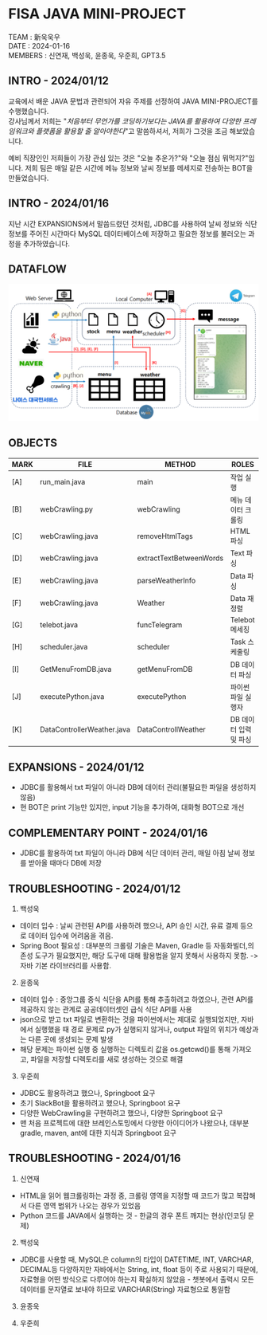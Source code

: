 # FISA JAVA MINI-PROJECT 

TEAM : 新욱욱우  
DATE : 2024-01-16        
MEMBERS : 신연재, 백성욱, 윤종욱, 우준희, GPT3.5


## INTRO - 2024/01/12
교육에서 배운 JAVA 문법과 관련되어 자유 주제를 선정하여 JAVA MINI-PROJECT를 수행했습니다.  
강사님께서 저희는 "*처음부터 무언가를 코딩하기보다는 JAVA를 활용하여 다양한 프레임워크와 플랫폼을 활용할 줄 알아야한다*"고 말씀하셔서,
저희가 그것을 조금 해보았습니다.

예비 직장인인 저희들이 가장 관심 있는 것은 "오늘 추운가?"와 "오늘 점심 뭐먹지?"입니다. 저희 팀은 매일 같은 시간에 메뉴 정보와 날씨 정보를 메세지로 전송하는 BOT을 만들었습니다.

## INTRO - 2024/01/16
지난 시간 EXPANSIONS에서 말씀드렸던 것처럼, JDBC를 사용하여 날씨 정보와 식단 정보를 주어진 시간마다 MySQL 데이터베이스에 저장하고 필요한 정보를 불러오는 과정을 추가하였습니다.

## DATAFLOW  

![dataflow](./image/dataflow_edit_edit_edit_edit.png)

## OBJECTS

|MARK|FILE|METHOD|ROLES|
|--|--|--|--|
|[A]|run_main.java|main|작업 실행|
|[B]|webCrawling.py|webCrawling|메뉴 데이터 크롤링|
|[C]|webCrawling.java|removeHtmlTags|HTML 파싱|
|[D]|webCrawling.java|extractTextBetweenWords|Text 파싱|
|[E]|webCrawling.java|parseWeatherInfo|Data 파싱|
|[F]|webCrawling.java|Weather|Data 재정렬|
|[G]|telebot.java|funcTelegram|Telebot 메세징|
|[H]|scheduler.java|scheduler|Task 스케줄링|
|[I]|GetMenuFromDB.java|getMenuFromDB|DB 데이터 파싱
|[J]|executePython.java|executePython|파이썬 파일 실행자|
[K]|DataControllerWeather.java|DataControllWeather|DB 데이터 입력 및 파싱


## EXPANSIONS - 2024/01/12
- JDBC를 활용해서 txt 파일이 아니라 DB에 데이터 관리(불필요한 파일을 생성하지 않음)
- 현 BOT은 print 기능만 있지만, input 기능을 추가하여, 대화형 BOT으로 개선

## COMPLEMENTARY POINT - 2024/01/16
- JDBC를 활용하여 txt 파일이 아니라 DB에 식단 데이터 관리, 매일 아침 날씨 정보를 받아올 때마다 DB에 저장 

## TROUBLESHOOTING - 2024/01/12
1. 백성욱
- 데이터 입수 : 날씨 관련된 API를 사용하려 했으나, API 승인 시간, 유료 결제 등으로 데이터 입수에 어려움을 겪음.
- Spring Boot 필요성 : 대부분의 크롤링 기술은 Maven, Gradle 등 자동화빌더,의존성 도구가 필요했지만, 해당 도구에 대해 활용법을 알지 못해서 사용하지 못함. -> 자바 기본 라이브러리를 사용함.

2. 윤종욱
- 데이터 입수 : 중앙그룹 중식 식단을 API를 통해 추출하려고 하였으나, 관련 API를 제공하지 않는 관계로 공공데이터셋인 급식 식단 API를 사용
- json으로 받고 txt 파일로 변환하는 것을 파이썬에서는 제대로 실행되었지만, 자바에서 실행했을 때 경로 문제로 py가 실행되지 않거나, output 파일의 위치가 예상과는 다른 곳에 생성되는 문제 발생
- 해당 문제는 파이썬 실행 중 실행하는 디렉토리 값을 os.getcwd()를 통해 가져오고, 파일을 저장할 디렉토리를 새로 생성하는 것으로 해결

3. 우준희
- JDBC도 활용하려고 했으나, Springboot 요구
- 초기 SlackBot을 활용하려고 했으나, Springboot 요구
- 다양한 WebCrawling을 구현하려고 했으나, 다양한 Springboot 요구
- 맨 처음 프로젝트에 대한 브레인스토밍에서 다양한 아이디어가 나왔으나, 대부분 gradle, maven, ant에 대한 지식과 Springboot 요구
  
<!--  
처음에 날씨 관련 API를 사용하여 했으나, 기상청 API는 담당자의 승인 시간이 필요하고, 네이버와 카카오는 API를 제공하지 않으며, 그 외의 날씨예보를 전해주는 기관은 API를 유료로 제공하는 등 API에 대한 접근성이 좋지 않았음.
이에 Naver에 "오늘 날씨"를 검색했을 때 나오는 정보를 Crawling하여, 필요한 텍스트 정보를 뽑아내어 사용자에게 당일 날씨에 대한 정보를 제공하기로 함.
처음에 html로 작성된 모든 텍스트 정보를 긁어온 다음, <>로 둘러쌓인 태그를 정규식을 사용해 제거해였고, 특정 단어들 사이에 존재하는 핵심 정보를 가져와 보기 좋은 String 형식으로 변환함.
위의 모든 과정은 WeatherCrawling.java에 작성하였으며, 해당 파일의 Weather() 함수를 사용하게 된다면 최종적으로 사용자에게 보여줄 형식의 날씨 정보만 return하는 형식으로 구성함.
대부분은 크롤링을 Spring framework를 사용하여 진행하였지만, Maven, Gradle등의 개념이 부족하여 흔히 하는 방식으로 진행하지 못한게 어려웠음.-->


<!--  
<식단 관련>
처음 목표는 중앙그룹 중식 식단을 API를 통해 추출하려고 하였으나, 관련 API를 제공하지 않는 관계로 공공데이터셋인 급식 식단 API를 사용하게 되었다.
이번 주의 식단을 json으로 받고 txt 파일로 변환하는 것을 파이썬에서는 제대로 실행되었지만, 자바에서 실행했을 때 경로 문제로 py가 실행되지 않거나, output 파일의 위치가 예상과는 다른 곳에 생성되는 문제가 있었다.
해당 문제는 파이썬 실행 중 실행하는 디렉토리 값을 os.getcwd()를 통해 가져오고, 파일을 저장할 디렉토리를 새로 생성하는 것으로 해결할 수 있었다. -->

## TROUBLESHOOTING - 2024/01/16

1. 신연재
- HTML을 읽어 웹크롤링하는 과정 중, 크롤링 영역을 지정할 때 코드가 많고 복잡해서 다른 영역 범위가 나오는 경우가 있었음
- Python 코드를 JAVA에서 실행하는 것 - 한글의 경우 폰트 깨지는 현상(인코딩 문제)

2. 백성욱
- JDBC를 사용할 때, MySQL은 column의 타입이 DATETIME, INT, VARCHAR, DECIMAL등 다양하지만 자바에서는 String, int, float 등이 주로 사용되기 때문에, 자료형을 어떤 방식으로 다루어야 하는지 확실하지 않았음 - 챗봇에서 출력시 모든 데이터를 문자열로 보내야 하므로 VARCHAR(String) 자료형으로 통일함
  
3. 윤종욱

4. 우준희



